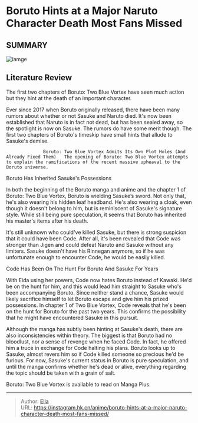 # Boruto Hints at a Major Naruto Character Death Most Fans Missed


## SUMMARY 

![iamge](https://static1.srcdn.com/wordpress/wp-content/uploads/2023/09/sasuke-and-code.jpg)

## Literature Review

The first two chapters of Boruto: Two Blue Vortex have seen much action but they hint at the death of an important character.





Ever since 2017 when Boruto originally released, there have been many rumors about whether or not Sasuke and Naruto died. It&#39;s now been established that Naruto is in fact not dead, but has been sealed away, so the spotlight is now on Sasuke. The rumors do have some merit though. The first two chapters of Boruto&#39;s timeskip have small hints that allude to Sasuke&#39;s demise.




                  Boruto: Two Blue Vortex Admits Its Own Plot Holes (And Already Fixed Them)   The opening of Boruto: Two Blue Vortex attempts to explain the ramifications of the recent massive upheaval to the Boruto universe.    


 Boruto Has Inherited Sasuke&#39;s Possessions 
          

In both the beginning of the Boruto manga and anime and the chapter 1 of Boruto: Two Blue Vortex, Boruto is wielding Sasuke’s sword. Not only that, he&#39;s also wearing his hidden leaf headband. He&#39;s also wearing a cloak, even though it doesn&#39;t belong to him, but is reminiscent of Sasuke&#39;s signature style. While still being pure speculation, it seems that Boruto has inherited his master&#39;s items after his death.

It&#39;s still unknown who could&#39;ve killed Sasuke, but there is strong suspicion that it could have been Code. After all, it&#39;s been revealed that Code was stronger than Jigen and could defeat Naruto and Sasuke without any limiters. Sasuke doesn&#39;t have his Rinnegan anymore, so if he was unfortunate enough to encounter Code, he would be easily killed.






 Code Has Been On The Hunt For Boruto And Sasuke For Years 
          

With Eida using her powers, Code now hates Boruto instead of Kawaki. He&#39;d be on the hunt for him, and this would lead him straight to Sasuke who&#39;s been accompanying Boruto. Since neither stand a chance, Sasuke would likely sacrifice himself to let Boruto escape and give him his prized possessions. In chapter 1 of Two Blue Vortex, Code reveals that he&#39;s been on the hunt for Boruto for the past two years. This confirms the possibility that he might have encountered Sasuke in this pursuit.

Although the manga has subtly been hinting at Sasuke&#39;s death, there are also inconsistencies within theory. The biggest is that Boruto had no bloodlust, nor a sense of revenge when he faced Code. In fact, he offered him a truce in exchange for Code halting his plans. Boruto looks up to Sasuke, almost revers him so if Code killed someone so precious he&#39;d be furious. For now, Sasuke&#39;s current status in Boruto is pure speculation, and until the manga confirms whether he&#39;s dead or alive, everything regarding the topic should be taken with a grain of salt.




Boruto: Two Blue Vortex is available to read on Manga Plus.



---

> Author: [Ella](https://instagram.hk.cn/)  
> URL: https://instagram.hk.cn/anime/boruto-hints-at-a-major-naruto-character-death-most-fans-missed/  

